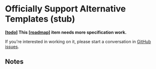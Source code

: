 # Officially Support Alternative Templates (stub)

**[[todo]] This [[roadmap]] item needs more specification work.** 

If you're interested in working on it, please start a conversation in [GitHub issues](https://github.com/foambubble/foam/issues).

## Notes


[//begin]: # "Autogenerated link references for markdown compatibility"
[todo]: todo.md "Todo"
[roadmap]: roadmap.md "Roadmap"
[//end]: # "Autogenerated link references"
